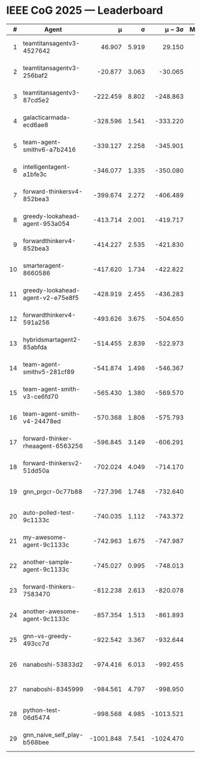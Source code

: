 # IEEE CoG 2025 — Leaderboard

| # | Agent | μ | σ | μ − 3σ | Matches | Updated |
|---:|---|---:|---:|---:|---:|---|
| 1 | teamtitansagentv3-4527642 | 46.907 | 5.919 | 29.150 | 21270 | 2025-08-25 06:58 |
| 2 | teamtitansagentv3-256baf2 | -20.877 | 3.063 | -30.065 | 21656 | 2025-08-25 06:58 |
| 3 | teamtitansagentv3-87cd5e2 | -222.459 | 8.802 | -248.863 | 21926 | 2025-08-25 06:58 |
| 4 | galacticarmada-ecd6ae8 | -328.596 | 1.541 | -333.220 | 19760 | 2025-08-25 06:58 |
| 5 | team-agent-smithv6-a7b2416 | -339.127 | 2.258 | -345.901 | 21140 | 2025-08-25 06:58 |
| 6 | intelligentagent-a1bfe3c | -346.077 | 1.335 | -350.080 | 18190 | 2025-08-25 06:58 |
| 7 | forward-thinkersv4-852bea3 | -399.674 | 2.272 | -406.489 | 17335 | 2025-08-25 06:58 |
| 8 | greedy-lookahead-agent-953a054 | -413.714 | 2.001 | -419.717 | 19482 | 2025-08-25 06:58 |
| 9 | forwardthinkerv4-852bea3 | -414.227 | 2.535 | -421.830 | 18076 | 2025-08-25 06:58 |
| 10 | smarteragent-8660586 | -417.620 | 1.734 | -422.822 | 18048 | 2025-08-25 06:58 |
| 11 | greedy-lookahead-agent-v2-e75e8f5 | -428.919 | 2.455 | -436.283 | 21802 | 2025-08-25 06:58 |
| 12 | forwardthinkerv4-591a256 | -493.626 | 3.675 | -504.650 | 17601 | 2025-08-25 06:58 |
| 13 | hybridsmartagent2-85abfda | -514.455 | 2.839 | -522.973 | 17880 | 2025-08-25 06:58 |
| 14 | team-agent-smithv5-281cf89 | -541.874 | 1.498 | -546.367 | 20400 | 2025-08-25 06:58 |
| 15 | team-agent-smith-v3-ce6fd70 | -565.430 | 1.380 | -569.570 | 21996 | 2025-08-25 06:58 |
| 16 | team-agent-smith-v4-24478ed | -570.368 | 1.808 | -575.793 | 21296 | 2025-08-25 06:58 |
| 17 | forward-thinker-rheaagent-6563256 | -596.845 | 3.149 | -606.291 | 19848 | 2025-08-25 06:58 |
| 18 | forward-thinkersv2-51dd50a | -702.024 | 4.049 | -714.170 | 20568 | 2025-08-25 06:58 |
| 19 | gnn_prgcr-0c77b88 | -727.396 | 1.748 | -732.640 | 18500 | 2025-08-25 06:58 |
| 20 | auto-polled-test-9c1133c | -740.035 | 1.112 | -743.372 | 21920 | 2025-08-25 06:58 |
| 21 | my-awesome-agent-9c1133c | -742.963 | 1.675 | -747.987 | 21500 | 2025-08-25 06:58 |
| 22 | another-sample-agent-9c1133c | -745.027 | 0.995 | -748.013 | 21420 | 2025-08-25 06:58 |
| 23 | forward-thinkers-7583470 | -812.238 | 2.613 | -820.078 | 19180 | 2025-08-25 06:58 |
| 24 | another-awesome-agent-9c1133c | -857.354 | 1.513 | -861.893 | 22860 | 2025-08-25 06:58 |
| 25 | gnn-vs-greedy-493cc7d | -922.542 | 3.367 | -932.644 | 16540 | 2025-08-25 06:58 |
| 26 | nanaboshi-53833d2 | -974.416 | 6.013 | -992.455 | 16660 | 2025-08-25 06:58 |
| 27 | nanaboshi-8345999 | -984.561 | 4.797 | -998.950 | 17310 | 2025-08-25 06:58 |
| 28 | python-test-06d5474 | -998.568 | 4.985 | -1013.521 | 17210 | 2025-08-25 06:58 |
| 29 | gnn_naive_self_play-b568bee | -1001.848 | 7.541 | -1024.470 | 17140 | 2025-08-25 06:58 |
